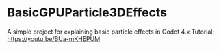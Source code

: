 # BasicGPUParticle3DEffects
 A simple project for explaining basic particle effects in Godot 4.x
 Tutorial: https://youtu.be/BUa-mKHEPUM
